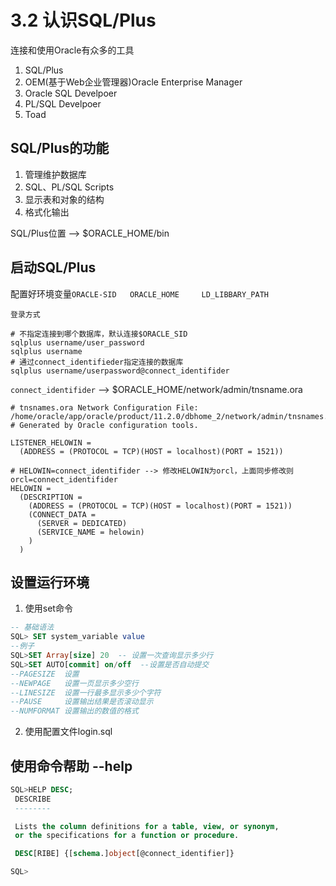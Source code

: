 # 3.2 认识SQL/Plus

连接和使用Oracle有众多的工具
1. SQL/Plus
2. OEM(基于Web企业管理器)Oracle Enterprise Manager
3. Oracle SQL Develpoer
4. PL/SQL Develpoer
5. Toad

## SQL/Plus的功能

1. 管理维护数据库
2. SQL、PL/SQL Scripts
3. 显示表和对象的结构
4. 格式化输出

SQL/Plus位置 --> $ORACLE_HOME/bin

## 启动SQL/Plus

配置好环境变量`ORACLE-SID   ORACLE_HOME     LD_LIBBARY_PATH`

`登录方式`
```shell
# 不指定连接到哪个数据库，默认连接$ORACLE_SID
sqlplus username/user_password
sqlplus username
# 通过connect_identifieder指定连接的数据库
sqlplus username/userpassword@connect_identifider
```

`connect_identifider` --> $ORACLE_HOME/network/admin/tnsname.ora
```shell
# tnsnames.ora Network Configuration File: /home/oracle/app/oracle/product/11.2.0/dbhome_2/network/admin/tnsnames.ora
# Generated by Oracle configuration tools.

LISTENER_HELOWIN =
  (ADDRESS = (PROTOCOL = TCP)(HOST = localhost)(PORT = 1521))

# HELOWIN=connect_identifider --> 修改HELOWIN为orcl，上面同步修改则orcl=connect_identifider
HELOWIN =
  (DESCRIPTION =
    (ADDRESS = (PROTOCOL = TCP)(HOST = localhost)(PORT = 1521))
    (CONNECT_DATA =
      (SERVER = DEDICATED)
      (SERVICE_NAME = helowin)
    )
  )
```

## 设置运行环境

1. 使用set命令
```sql
-- 基础语法
SQL> SET system_variable value
--例子
SQL>SET Array[size] 20  -- 设置一次查询显示多少行
SQL>SET AUTO[commit] on/off  --设置是否自动提交
--PAGESIZE  设置
--NEWPAGE   设置一页显示多少空行
--LINESIZE  设置一行最多显示多少个字符
--PAUSE     设置输出结果是否滚动显示
--NUMFORMAT 设置输出的数值的格式
```


2. 使用配置文件login.sql

## 使用命令帮助 --help

```sql
SQL>HELP DESC;
 DESCRIBE
 --------

 Lists the column definitions for a table, view, or synonym,
 or the specifications for a function or procedure.

 DESC[RIBE] {[schema.]object[@connect_identifier]}

SQL>
```